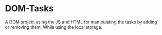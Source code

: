 # DOM-Tasks
A DOM project using the JS and HTML for manipulating the tasks by adding or removing them, While using the local storage.

